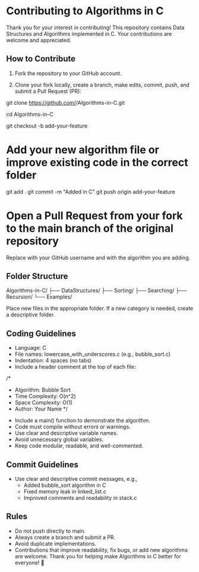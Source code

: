 # Contributing to Algorithms in C
Thank you for your interest in contributing! This repository contains Data Structures and Algorithms implemented in C. Your contributions are welcome and appreciated.


## How to Contribute

1. Fork the repository to your GitHub account. 

2. Clone your fork locally, create a branch, make edits, commit, push, and submit a Pull Request (PR):

git clone https://github.com/<your-username>/Algorithms-in-C.git

cd Algorithms-in-C

git checkout -b add-your-feature

# Add your new algorithm file or improve existing code in the correct folder

git add .
git commit -m "Added <algorithm name> in C"
git push origin add-your-feature

# Open a Pull Request from your fork to the main branch of the original repository

Replace <your-username> with your GitHub username and <algorithm name> with the algorithm you are adding.

## Folder Structure

Algorithms-in-C/
├── DataStructures/
├── Sorting/
├── Searching/
├── Recursion/
└── Examples/

Place new files in the appropriate folder. If a new category is needed, create a descriptive folder.

## Coding Guidelines

- Language: C 
- File names: lowercase_with_underscores.c (e.g., bubble_sort.c)
- Indentation: 4 spaces (no tabs)
- Include a header comment at the top of each file:

/*
 * Algorithm: Bubble Sort
 * Time Complexity: O(n^2)
 * Space Complexity: O(1)
 * Author: Your Name
 */

- Include a main() function to demonstrate the algorithm.
- Code must compile without errors or warnings.
- Use clear and descriptive variable names.
- Avoid unnecessary global variables.
- Keep code modular, readable, and well-commented.

## Commit Guidelines
- Use clear and descriptive commit messages, e.g.,
  - Added bubble_sort algorithm in C
  - Fixed memory leak in linked_list.c
  - Improved comments and readability in stack.c
  
## Rules
- Do not push directly to main.
- Always create a branch and submit a PR.
- Avoid duplicate implementations.
- Contributions that improve readability, fix bugs, or add new algorithms are welcome.
Thank you for helping make Algorithms in C better for everyone! 🚀
